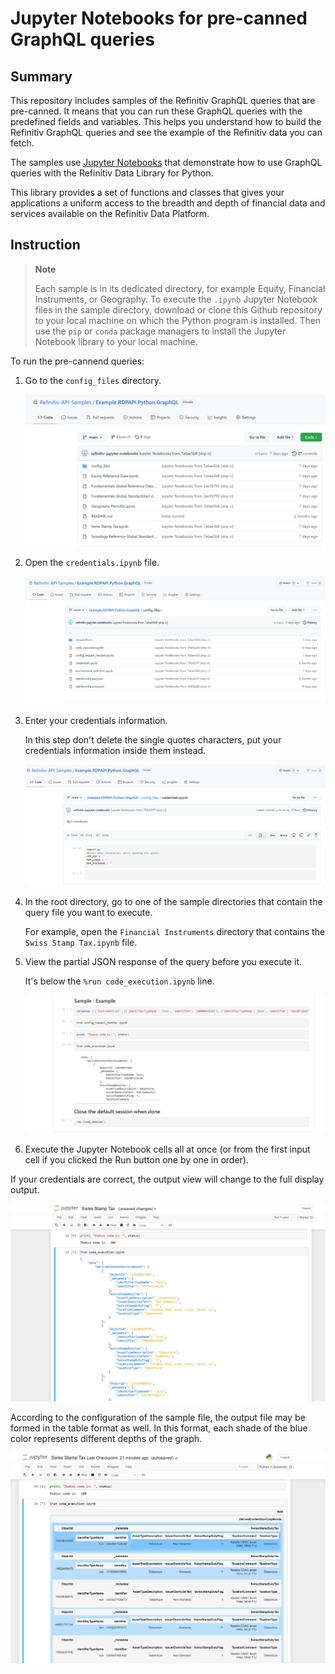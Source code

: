# Jupyter Notebooks for pre-canned GraphQL queries

## Summary

This repository includes samples of the Refinitiv GraphQL queries that are pre-canned. It means that
you can run these GraphQL queries with the predefined fields and variables. This helps you
understand how to build the Refinitiv GraphQL queries and see the example of the Refinitiv data you
can fetch.

The samples use [Jupyter Notebooks](https://jupyter.org/) that demonstrate how to use GraphQL
queries with the Refinitiv Data Library for Python.

This library provides a set of functions and classes that gives your applications a uniform access
to the breadth and depth of financial data and services available on the Refinitiv Data Platform.

## Instruction

> **Note**
>
> Each sample is in its dedicated directory, for example Equity, Financial Instruments, or
> Geography. To execute the `.ipynb` Jupyter Notebook files in the sample directory, download or clone
> this Github repository to your local machine on which the Python program is installed. Then use
> the `pip` or `conda` package managers to install the Jupyter Notebook library to your local machine.

To run the pre-cannend queries:

1. Go to the `config_files` directory.

   ![config_files](config_files/img/config_files.PNG)

2. Open the `credentials.ipynb` file.

   ![credentials.png](config_files/img/credentials.PNG)

3. Enter your credentials information.

   In this step don't delete the single quotes characters, put your credentials information inside
   them instead.

   ![credentials_info.png](config_files/img/credentials_info.PNG)

4. In the root directory, go to one of the sample directories that contain the query file you want
   to execute.

   For example, open the `Financial Instruments` directory that contains the `Swiss Stamp Tax.ipynb`
   file.

5. View the partial JSON response of the query before you execute it.

   It's below the `%run code_execution.ipynb` line.

   ![sample_before_execution.png](config_files/img/sample_before_execution.PNG)

6. Execute the Jupyter Notebook cells all at once (or from the
   first input cell if you clicked the Run button one by one in order).

If your credentials are correct, the output view will change to the full display output.

![sample_full_version_with_json.png](config_files/img/sample_full_version_with_json.PNG)

According to the configuration of the sample file, the output file may be formed in the table format
as
well. In this format, each shade of the blue color represents different depths of the graph.

![sample_full_version_with_table.png](config_files/img/sample_full_version_with_table.PNG)
